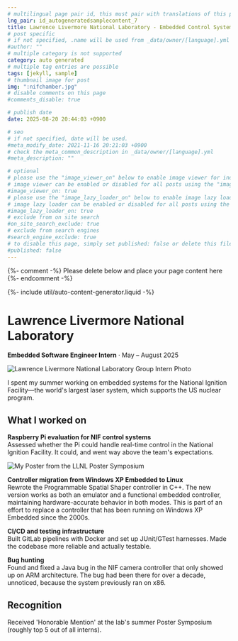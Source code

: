 ```yaml
---
# multilingual page pair id, this must pair with translations of this page. (This name must be unique)
lng_pair: id_autogeneratedsamplecontent_7
title: Lawrence Livermore National Laboratory - Embedded Control Systems Intern
# post specific
# if not specified, .name will be used from _data/owner/[language].yml
#author: ""
# multiple category is not supported
category: auto generated
# multiple tag entries are possible
tags: [jekyll, sample]
# thumbnail image for post
img: ":nifchamber.jpg"
# disable comments on this page
#comments_disable: true

# publish date
date: 2025-08-20 20:44:03 +0900

# seo
# if not specified, date will be used.
#meta_modify_date: 2021-11-16 20:21:03 +0900
# check the meta_common_description in _data/owner/[language].yml
#meta_description: ""

# optional
# please use the "image_viewer_on" below to enable image viewer for individual pages or posts (_posts/ or [language]/_posts folders).
# image viewer can be enabled or disabled for all posts using the "image_viewer_posts: true" setting in _data/conf/main.yml.
#image_viewer_on: true
# please use the "image_lazy_loader_on" below to enable image lazy loader for individual pages or posts (_posts/ or [language]/_posts folders).
# image lazy loader can be enabled or disabled for all posts using the "image_lazy_loader_posts: true" setting in _data/conf/main.yml.
#image_lazy_loader_on: true
# exclude from on site search
#on_site_search_exclude: true
# exclude from search engines
#search_engine_exclude: true
# to disable this page, simply set published: false or delete this file
#published: false
---
```


{%- comment -%} Please delete below and place your page content here {%- endcomment -%}

{%- include util/auto-content-generator.liquid -%}

<!-- outline-start -->
# Lawrence Livermore National Laboratory

**Embedded Software Engineer Intern** · May – August 2025

![Lawrence Livermore National Laboratory Group Intern Photo](:llnlpeeps.jpg)

I spent my summer working on embedded systems for the National Ignition Facility—the world's largest laser system, which supports the US nuclear program.

## What I worked on

**Raspberry Pi evaluation for NIF control systems**  
Assessed whether the Pi could handle real-time control in the National Ignition Facility. It could, and went way above the team's expectations.

![My Poster from the LLNL Poster Symposium](:pssec.png)

**Controller migration from Windows XP Embedded to Linux**  
Rewrote the Programmable Spatial Shaper controller in C++. The new version works as both an emulator and a functional embedded controller, maintaining hardware-accurate behavior in both modes. This is part of an effort to replace a controller that has been running on Windows XP Embedded since the 2000s.

**CI/CD and testing infrastructure**  
Built GitLab pipelines with Docker and set up JUnit/GTest harnesses. Made the codebase more reliable and actually testable.

**Bug hunting**  
Found and fixed a Java bug in the NIF camera controller that only showed up on ARM architecture. The bug had been there for over a decade, unnoticed, because the system previously ran on x86.

## Recognition

Received 'Honorable Mention' at the lab's summer Poster Symposium (roughly top 5 out of all interns).



<!-- outline-end -->

